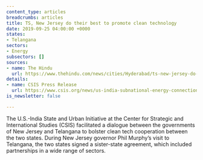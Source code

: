 ```yaml
---
content_type: articles
breadcrumbs: articles
title: TS, New Jersey do their best to promote clean technology
date: 2019-09-25 04:00:00 +0000
states:
- Telangana
sectors:
- Energy
subsectors: []
sources:
- name: The Hindu
  url: https://www.thehindu.com/news/cities/Hyderabad/ts-new-jersey-do-their-best-to-promote-clean-technology/article29452865.ece
details:
- name: CSIS Press Release
  url: https://www.csis.org/news/us-india-subnational-energy-connections-continue-grow-partnership-between-new-jersey-and
is_newsletter: false

---
```

The U.S.-India State and Urban Initiative at the Center for Strategic and International Studies (CSIS) facilitated a dialogue between the governments of New Jersey and Telangana to bolster clean tech cooperation between the two states. During New Jersey governor Phil Murphy’s visit to Telangana, the two states signed a sister-state agreement, which included partnerships in a wide range of sectors.
